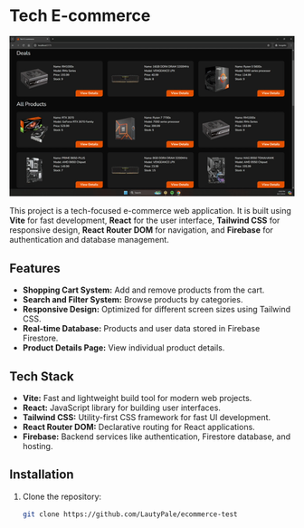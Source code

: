 # Tech E-commerce

![Project Demo](src/assets/ecommerce-gif.gif)

This project is a tech-focused e-commerce web application. It is built using **Vite** for fast development, **React** for the user interface, **Tailwind CSS** for responsive design, **React Router DOM** for navigation, and **Firebase** for authentication and database management.

## Features

- **Shopping Cart System:** Add and remove products from the cart.
- **Search and Filter System:** Browse products by categories.
- **Responsive Design:** Optimized for different screen sizes using Tailwind CSS.
- **Real-time Database:** Products and user data stored in Firebase Firestore.
- **Product Details Page:** View individual product details.

## Tech Stack

- **Vite:** Fast and lightweight build tool for modern web projects.
- **React:** JavaScript library for building user interfaces.
- **Tailwind CSS:** Utility-first CSS framework for fast UI development.
- **React Router DOM:** Declarative routing for React applications.
- **Firebase:** Backend services like authentication, Firestore database, and hosting.

## Installation

1. Clone the repository:

   ```bash
   git clone https://github.com/LautyPale/ecommerce-test
